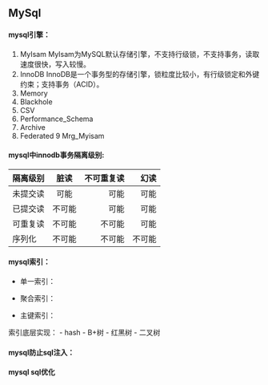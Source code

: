 ## MySql

#### mysql引擎：
   1. MyIsam  MyIsam为MySQL默认存储引擎，不支持行级锁，不支持事务，读取速度很快，写入较慢。
   2. InnoDB  InnoDB是一个事务型的存储引擎，锁粒度比较小，有行级锁定和外键约束；支持事务（ACID）。
   3. Memory
   4. Blackhole
   5. CSV
   6. Performance_Schema
   7. Archive
   8. Federated
   9 Mrg_Myisam
#### mysql中innodb事务隔离级别:
隔离级别|脏读|不可重复读|幻读
--|:--:|--:|--:
未提交读|可能|可能|可能
已提交读|不可能|可能|可能
可重复读|不可能|不可能|可能
序列化|不可能|不可能|不可能

#### mysql索引：
  - 单一索引：
  
  - 聚合索引：
  
  - 主键索引：
  
  索引底层实现：
    - hash
    - B+树
    - 红黑树
    - 二叉树
#### mysql防止sql注入：


#### mysql sql优化


